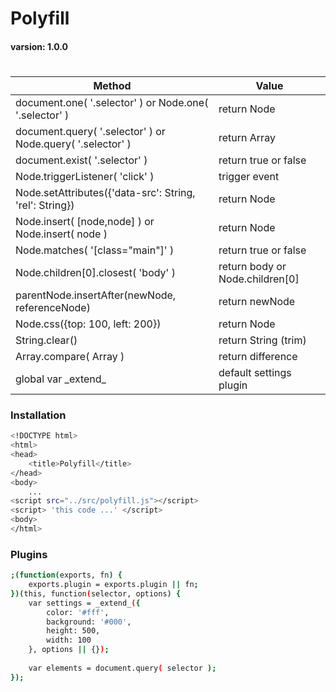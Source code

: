 # Polyfill
#### varsion: 1.0.0
#

Method                                  | Value
--------------------------------------- | --------------------------------------
document.one( '.selector' ) or Node.one( '.selector' )     | return Node
document.query( '.selector' ) or Node.query( '.selector' ) | return Array
document.exist( '.selector' )                              | return true or false
Node.triggerListener( 'click' )                            | trigger event
Node.setAttributes({'data-src': String, 'rel': String})    | return Node
Node.insert( [node,node] ) or Node.insert( node )          | return Node
Node.matches( '[class="main"]' )                           | return true or false
Node.children[0].closest( 'body' )                         | return body or Node.children[0]
parentNode.insertAfter(newNode, referenceNode)             | return newNode
Node.css({top: 100, left: 200})                            | return Node  
String.clear()                                             | return String (trim)
Array.compare( Array )                                     | return difference
global var \_extend_                                       | default settings plugin

### Installation
```sh
<!DOCTYPE html>
<html>
<head>
	<title>Polyfill</title>
</head>
<body>
    ...
<script src="../src/polyfill.js"></script>
<script> 'this code ...' </script>
<body>
</html>
```

### Plugins
```sh
;(function(exports, fn) {
    exports.plugin = exports.plugin || fn;
})(this, function(selector, options) {
    var settings = _extend_({
        color: '#fff',
		background: '#000',
		height: 500,
		width: 100
    }, options || {});
    
    var elements = document.query( selector );
});
```